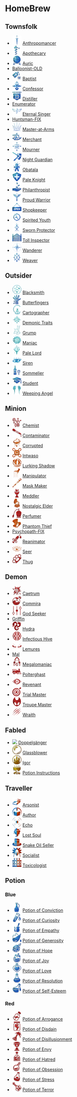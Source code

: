 # HomeBrew

## Townsfolk
- <img src="Townsfolk/Anthropomancer/image_readme.png" /> <a href="https://github.com/yoyosource/BOTC-HomeBrew/tree/master/Townsfolk/Anthropomancer">Anthropomancer</a>
- <img src="Townsfolk/Apothecary/image_readme.png" /> <a href="https://github.com/yoyosource/BOTC-HomeBrew/tree/master/Townsfolk/Apothecary">Apothecary</a>
- <img src="Townsfolk/Auric/image_readme.png" /> <a href="https://github.com/yoyosource/BOTC-HomeBrew/tree/master/Townsfolk/Auric">Auric</a>
- <a href="https://github.com/yoyosource/BOTC-HomeBrew/tree/master/Townsfolk/Balloonist-OLD">Balloonist-OLD</a>
- <img src="Townsfolk/Baptist/image_readme.png" /> <a href="https://github.com/yoyosource/BOTC-HomeBrew/tree/master/Townsfolk/Baptist">Baptist</a>
- <img src="Townsfolk/Confessor/image_readme.png" /> <a href="https://github.com/yoyosource/BOTC-HomeBrew/tree/master/Townsfolk/Confessor">Confessor</a>
- <img src="Townsfolk/Distiller/image_readme.png" /> <a href="https://github.com/yoyosource/BOTC-HomeBrew/tree/master/Townsfolk/Distiller">Distiller</a>
- <a href="https://github.com/yoyosource/BOTC-HomeBrew/tree/master/Townsfolk/Enumerator">Enumerator</a>
- <img src="Townsfolk/Eternal%20Singer/image_readme.png" /> <a href="https://github.com/yoyosource/BOTC-HomeBrew/tree/master/Townsfolk/Eternal%20Singer">Eternal Singer</a>
- <a href="https://github.com/yoyosource/BOTC-HomeBrew/tree/master/Townsfolk/Huntsman-FIX">Huntsman-FIX</a>
- <img src="Townsfolk/Master-at-Arms/image_readme.png" /> <a href="https://github.com/yoyosource/BOTC-HomeBrew/tree/master/Townsfolk/Master-at-Arms">Master-at-Arms</a>
- <img src="Townsfolk/Merchant/image_readme.png" /> <a href="https://github.com/yoyosource/BOTC-HomeBrew/tree/master/Townsfolk/Merchant">Merchant</a>
- <img src="Townsfolk/Mourner/image_readme.png" /> <a href="https://github.com/yoyosource/BOTC-HomeBrew/tree/master/Townsfolk/Mourner">Mourner</a>
- <img src="Townsfolk/Night%20Guardian/image_readme.png" /> <a href="https://github.com/yoyosource/BOTC-HomeBrew/tree/master/Townsfolk/Night%20Guardian">Night Guardian</a>
- <img src="Townsfolk/Obatala/image_readme.png" /> <a href="https://github.com/yoyosource/BOTC-HomeBrew/tree/master/Townsfolk/Obatala">Obatala</a>
- <img src="Townsfolk/Pale%20Knight/image_readme.png" /> <a href="https://github.com/yoyosource/BOTC-HomeBrew/tree/master/Townsfolk/Pale%20Knight">Pale Knight</a>
- <img src="Townsfolk/Philanthropist/image_readme.png" /> <a href="https://github.com/yoyosource/BOTC-HomeBrew/tree/master/Townsfolk/Philanthropist">Philanthropist</a>
- <img src="Townsfolk/Proud%20Warrior/image_readme.png" /> <a href="https://github.com/yoyosource/BOTC-HomeBrew/tree/master/Townsfolk/Proud%20Warrior">Proud Warrior</a>
- <img src="Townsfolk/Shopkeeper/image_readme.png" /> <a href="https://github.com/yoyosource/BOTC-HomeBrew/tree/master/Townsfolk/Shopkeeper">Shopkeeper</a>
- <img src="Townsfolk/Spirited%20Youth/image_readme.png" /> <a href="https://github.com/yoyosource/BOTC-HomeBrew/tree/master/Townsfolk/Spirited%20Youth">Spirited Youth</a>
- <img src="Townsfolk/Sworn%20Protector/image_readme.png" /> <a href="https://github.com/yoyosource/BOTC-HomeBrew/tree/master/Townsfolk/Sworn%20Protector">Sworn Protector</a>
- <img src="Townsfolk/Toll%20Inspector/image_readme.png" /> <a href="https://github.com/yoyosource/BOTC-HomeBrew/tree/master/Townsfolk/Toll%20Inspector">Toll Inspector</a>
- <img src="Townsfolk/Wanderer/image_readme.png" /> <a href="https://github.com/yoyosource/BOTC-HomeBrew/tree/master/Townsfolk/Wanderer">Wanderer</a>
- <img src="Townsfolk/Weaver/image_readme.png" /> <a href="https://github.com/yoyosource/BOTC-HomeBrew/tree/master/Townsfolk/Weaver">Weaver</a>

## Outsider
- <img src="Outsider/Blacksmith/image_readme.png" /> <a href="https://github.com/yoyosource/BOTC-HomeBrew/tree/master/Outsider/Blacksmith">Blacksmith</a>
- <img src="Outsider/Butterfingers/image_readme.png" /> <a href="https://github.com/yoyosource/BOTC-HomeBrew/tree/master/Outsider/Butterfingers">Butterfingers</a>
- <img src="Outsider/Cartographer/image_readme.png" /> <a href="https://github.com/yoyosource/BOTC-HomeBrew/tree/master/Outsider/Cartographer">Cartographer</a>
- <img src="Outsider/Demonic%20Traits/image_readme.png" /> <a href="https://github.com/yoyosource/BOTC-HomeBrew/tree/master/Outsider/Demonic%20Traits">Demonic Traits</a>
- <img src="Outsider/Grump/image_readme.png" /> <a href="https://github.com/yoyosource/BOTC-HomeBrew/tree/master/Outsider/Grump">Grump</a>
- <img src="Outsider/Maniac/image_readme.png" /> <a href="https://github.com/yoyosource/BOTC-HomeBrew/tree/master/Outsider/Maniac">Maniac</a>
- <img src="Outsider/Pale%20Lord/image_readme.png" /> <a href="https://github.com/yoyosource/BOTC-HomeBrew/tree/master/Outsider/Pale%20Lord">Pale Lord</a>
- <img src="Outsider/Siren/image_readme.png" /> <a href="https://github.com/yoyosource/BOTC-HomeBrew/tree/master/Outsider/Siren">Siren</a>
- <img src="Outsider/Sommelier/image_readme.png" /> <a href="https://github.com/yoyosource/BOTC-HomeBrew/tree/master/Outsider/Sommelier">Sommelier</a>
- <img src="Outsider/Student/image_readme.png" /> <a href="https://github.com/yoyosource/BOTC-HomeBrew/tree/master/Outsider/Student">Student</a>
- <img src="Outsider/Weeping%20Angel/image_readme.png" /> <a href="https://github.com/yoyosource/BOTC-HomeBrew/tree/master/Outsider/Weeping%20Angel">Weeping Angel</a>

## Minion
- <img src="Minion/Chemist/image_readme.png" /> <a href="https://github.com/yoyosource/BOTC-HomeBrew/tree/master/Minion/Chemist">Chemist</a>
- <img src="Minion/Contaminator/image_readme.png" /> <a href="https://github.com/yoyosource/BOTC-HomeBrew/tree/master/Minion/Contaminator">Contaminator</a>
- <img src="Minion/Corrupted/image_readme.png" /> <a href="https://github.com/yoyosource/BOTC-HomeBrew/tree/master/Minion/Corrupted">Corrupted</a>
- <img src="Minion/Intwaso/image_readme.png" /> <a href="https://github.com/yoyosource/BOTC-HomeBrew/tree/master/Minion/Intwaso">Intwaso</a>
- <img src="Minion/Lurking%20Shadow/image_readme.png" /> <a href="https://github.com/yoyosource/BOTC-HomeBrew/tree/master/Minion/Lurking%20Shadow">Lurking Shadow</a>
- <img src="Minion/Manipulator/image_readme.png" /> <a href="https://github.com/yoyosource/BOTC-HomeBrew/tree/master/Minion/Manipulator">Manipulator</a>
- <img src="Minion/Mask%20Maker/image_readme.png" /> <a href="https://github.com/yoyosource/BOTC-HomeBrew/tree/master/Minion/Mask%20Maker">Mask Maker</a>
- <img src="Minion/Meddler/image_readme.png" /> <a href="https://github.com/yoyosource/BOTC-HomeBrew/tree/master/Minion/Meddler">Meddler</a>
- <img src="Minion/Nostalgic%20Elder/image_readme.png" /> <a href="https://github.com/yoyosource/BOTC-HomeBrew/tree/master/Minion/Nostalgic%20Elder">Nostalgic Elder</a>
- <img src="Minion/Perfumer/image_readme.png" /> <a href="https://github.com/yoyosource/BOTC-HomeBrew/tree/master/Minion/Perfumer">Perfumer</a>
- <img src="Minion/Phantom%20Thief/image_readme.png" /> <a href="https://github.com/yoyosource/BOTC-HomeBrew/tree/master/Minion/Phantom%20Thief">Phantom Thief</a>
- <a href="https://github.com/yoyosource/BOTC-HomeBrew/tree/master/Minion/Psychopath-FIX">Psychopath-FIX</a>
- <img src="Minion/Reanimator/image_readme.png" /> <a href="https://github.com/yoyosource/BOTC-HomeBrew/tree/master/Minion/Reanimator">Reanimator</a>
- <img src="Minion/Seer/image_readme.png" /> <a href="https://github.com/yoyosource/BOTC-HomeBrew/tree/master/Minion/Seer">Seer</a>
- <img src="Minion/Thug/image_readme.png" /> <a href="https://github.com/yoyosource/BOTC-HomeBrew/tree/master/Minion/Thug">Thug</a>

## Demon
- <img src="Demon/Caetrum/image_readme.png" /> <a href="https://github.com/yoyosource/BOTC-HomeBrew/tree/master/Demon/Caetrum">Caetrum</a>
- <img src="Demon/Commira/image_readme.png" /> <a href="https://github.com/yoyosource/BOTC-HomeBrew/tree/master/Demon/Commira">Commira</a>
- <img src="Demon/God%20Seeker/image_readme.png" /> <a href="https://github.com/yoyosource/BOTC-HomeBrew/tree/master/Demon/God%20Seeker">God Seeker</a>
- <a href="https://github.com/yoyosource/BOTC-HomeBrew/tree/master/Demon/Griffin">Griffin</a>
- <img src="Demon/Hydra/image_readme.png" /> <a href="https://github.com/yoyosource/BOTC-HomeBrew/tree/master/Demon/Hydra">Hydra</a>
- <img src="Demon/Infectious%20Hive/image_readme.png" /> <a href="https://github.com/yoyosource/BOTC-HomeBrew/tree/master/Demon/Infectious%20Hive">Infectious Hive</a>
- <img src="Demon/Lemures/image_readme.png" /> <a href="https://github.com/yoyosource/BOTC-HomeBrew/tree/master/Demon/Lemures">Lemures</a>
- <a href="https://github.com/yoyosource/BOTC-HomeBrew/tree/master/Demon/Mal">Mal</a>
- <img src="Demon/Megalomaniac/image_readme.png" /> <a href="https://github.com/yoyosource/BOTC-HomeBrew/tree/master/Demon/Megalomaniac">Megalomaniac</a>
- <img src="Demon/Polterghast/image_readme.png" /> <a href="https://github.com/yoyosource/BOTC-HomeBrew/tree/master/Demon/Polterghast">Polterghast</a>
- <img src="Demon/Revenant/image_readme.png" /> <a href="https://github.com/yoyosource/BOTC-HomeBrew/tree/master/Demon/Revenant">Revenant</a>
- <img src="Demon/Trial%20Master/image_readme.png" /> <a href="https://github.com/yoyosource/BOTC-HomeBrew/tree/master/Demon/Trial%20Master">Trial Master</a>
- <img src="Demon/Troupe%20Master/image_readme.png" /> <a href="https://github.com/yoyosource/BOTC-HomeBrew/tree/master/Demon/Troupe%20Master">Troupe Master</a>
- <img src="Demon/Wraith/image_readme.png" /> <a href="https://github.com/yoyosource/BOTC-HomeBrew/tree/master/Demon/Wraith">Wraith</a>

## Fabled
- <img src="Fabled/Doppelgänger/image_readme.png" /> <a href="https://github.com/yoyosource/BOTC-HomeBrew/tree/master/Fabled/Doppelgänger">Doppelgänger</a>
- <img src="Fabled/Glassblower/image_readme.png" /> <a href="https://github.com/yoyosource/BOTC-HomeBrew/tree/master/Fabled/Glassblower">Glassblower</a>
- <img src="Fabled/Igor/image_readme.png" /> <a href="https://github.com/yoyosource/BOTC-HomeBrew/tree/master/Fabled/Igor">Igor</a>
- <img src="Fabled/Potion%20Instructions/image_readme.png" /> <a href="https://github.com/yoyosource/BOTC-HomeBrew/tree/master/Fabled/Potion%20Instructions">Potion Instructions</a>

## Traveller
- <img src="Traveller/Arsonist/image_readme.png" /> <a href="https://github.com/yoyosource/BOTC-HomeBrew/tree/master/Traveller/Arsonist">Arsonist</a>
- <img src="Traveller/Author/image_readme.png" /> <a href="https://github.com/yoyosource/BOTC-HomeBrew/tree/master/Traveller/Author">Author</a>
- <img src="Traveller/Echo/image_readme.png" /> <a href="https://github.com/yoyosource/BOTC-HomeBrew/tree/master/Traveller/Echo">Echo</a>
- <img src="Traveller/Lost%20Soul/image_readme.png" /> <a href="https://github.com/yoyosource/BOTC-HomeBrew/tree/master/Traveller/Lost%20Soul">Lost Soul</a>
- <img src="Traveller/Snake%20Oil%20Seller/image_readme.png" /> <a href="https://github.com/yoyosource/BOTC-HomeBrew/tree/master/Traveller/Snake%20Oil%20Seller">Snake Oil Seller</a>
- <img src="Traveller/Socialist/image_readme.png" /> <a href="https://github.com/yoyosource/BOTC-HomeBrew/tree/master/Traveller/Socialist">Socialist</a>
- <img src="Traveller/Toxicologist/image_readme.png" /> <a href="https://github.com/yoyosource/BOTC-HomeBrew/tree/master/Traveller/Toxicologist">Toxicologist</a>

## Potion

### Blue
- <img src="Potion/Blue/Potion%20of%20Conviction/image_readme.png" /> <a href="https://github.com/yoyosource/BOTC-HomeBrew/tree/master/Potion/Blue/Potion%20of%20Conviction">Potion of Conviction</a>
- <img src="Potion/Blue/Potion%20of%20Curiosity/image_readme.png" /> <a href="https://github.com/yoyosource/BOTC-HomeBrew/tree/master/Potion/Blue/Potion%20of%20Curiosity">Potion of Curiosity</a>
- <img src="Potion/Blue/Potion%20of%20Empathy/image_readme.png" /> <a href="https://github.com/yoyosource/BOTC-HomeBrew/tree/master/Potion/Blue/Potion%20of%20Empathy">Potion of Empathy</a>
- <img src="Potion/Blue/Potion%20of%20Generosity/image_readme.png" /> <a href="https://github.com/yoyosource/BOTC-HomeBrew/tree/master/Potion/Blue/Potion%20of%20Generosity">Potion of Generosity</a>
- <img src="Potion/Blue/Potion%20of%20Hope/image_readme.png" /> <a href="https://github.com/yoyosource/BOTC-HomeBrew/tree/master/Potion/Blue/Potion%20of%20Hope">Potion of Hope</a>
- <img src="Potion/Blue/Potion%20of%20Joy/image_readme.png" /> <a href="https://github.com/yoyosource/BOTC-HomeBrew/tree/master/Potion/Blue/Potion%20of%20Joy">Potion of Joy</a>
- <img src="Potion/Blue/Potion%20of%20Love/image_readme.png" /> <a href="https://github.com/yoyosource/BOTC-HomeBrew/tree/master/Potion/Blue/Potion%20of%20Love">Potion of Love</a>
- <img src="Potion/Blue/Potion%20of%20Resolution/image_readme.png" /> <a href="https://github.com/yoyosource/BOTC-HomeBrew/tree/master/Potion/Blue/Potion%20of%20Resolution">Potion of Resolution</a>
- <img src="Potion/Blue/Potion%20of%20Self-Esteem/image_readme.png" /> <a href="https://github.com/yoyosource/BOTC-HomeBrew/tree/master/Potion/Blue/Potion%20of%20Self-Esteem">Potion of Self-Esteem</a>

### Red
- <img src="Potion/Red/Potion%20of%20Arrogance/image_readme.png" /> <a href="https://github.com/yoyosource/BOTC-HomeBrew/tree/master/Potion/Red/Potion%20of%20Arrogance">Potion of Arrogance</a>
- <img src="Potion/Red/Potion%20of%20Disdain/image_readme.png" /> <a href="https://github.com/yoyosource/BOTC-HomeBrew/tree/master/Potion/Red/Potion%20of%20Disdain">Potion of Disdain</a>
- <img src="Potion/Red/Potion%20of%20Disillusionment/image_readme.png" /> <a href="https://github.com/yoyosource/BOTC-HomeBrew/tree/master/Potion/Red/Potion%20of%20Disillusionment">Potion of Disillusionment</a>
- <img src="Potion/Red/Potion%20of%20Envy/image_readme.png" /> <a href="https://github.com/yoyosource/BOTC-HomeBrew/tree/master/Potion/Red/Potion%20of%20Envy">Potion of Envy</a>
- <img src="Potion/Red/Potion%20of%20Hatred/image_readme.png" /> <a href="https://github.com/yoyosource/BOTC-HomeBrew/tree/master/Potion/Red/Potion%20of%20Hatred">Potion of Hatred</a>
- <img src="Potion/Red/Potion%20of%20Obsession/image_readme.png" /> <a href="https://github.com/yoyosource/BOTC-HomeBrew/tree/master/Potion/Red/Potion%20of%20Obsession">Potion of Obsession</a>
- <img src="Potion/Red/Potion%20of%20Stress/image_readme.png" /> <a href="https://github.com/yoyosource/BOTC-HomeBrew/tree/master/Potion/Red/Potion%20of%20Stress">Potion of Stress</a>
- <img src="Potion/Red/Potion%20of%20Terror/image_readme.png" /> <a href="https://github.com/yoyosource/BOTC-HomeBrew/tree/master/Potion/Red/Potion%20of%20Terror">Potion of Terror</a>
